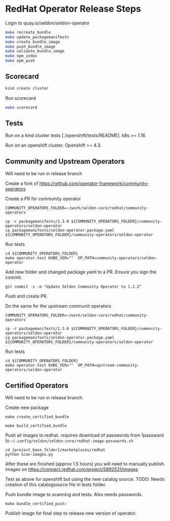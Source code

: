 # RedHat Operator Release Steps

Login to quay.io/seldon/seldon-operator

```bash
make recreate_bundle
make update_packagemanifests
make create_bundle_image
make push_bundle_image
make validate_bundle_image
make opm_index
make opm_push
```

## Scorecard

```bash
kind create cluster
```

Run scorecard

```bash
make scorecard
```

## Tests

Run on a kind cluster tests [./openshift/tests/README]. k8s >= 1.16.

Run on an openshift cluster. Openshift >= 4.3.

## Community and Upstream Operators

Will need to be run in release branch

Create a fork of https://github.com/operator-framework/community-operators

Create a PR for community operator

```
COMMUNITY_OPERATORS_FOLDER=~/work/seldon-core/redhat/community-operators

cp -r packagemanifests/1.3.0 ${COMMUNITY_OPERATORS_FOLDER}/community-operators/seldon-operator
cp packagemanifests/seldon-operator.package.yaml ${COMMUNITY_OPERATORS_FOLDER}/community-operators/seldon-operator
```

Run tests

```
cd ${COMMUNITY_OPERATORS_FOLDER}
make operator.test KUBE_VER=""  OP_PATH=community-operators/seldon-operator
```

Add new folder and changed package yaml to a PR. Ensure you sign the commit.

```
git commit -s -m "Update Seldon Community Operator to 1.2.2"
```

Push and create PR.

Do the same for the upstream communit operators

```
COMMUNITY_OPERATORS_FOLDER=~/work/seldon-core/redhat/community-operators

cp -r packagemanifests/1.3.0 ${COMMUNITY_OPERATORS_FOLDER}/community-operators/seldon-operator
cp packagemanifests/seldon-operator.package.yaml ${COMMUNITY_OPERATORS_FOLDER}/community-operators/seldon-operator
```

Run tests

```
cd ${COMMUNITY_OPERATORS_FOLDER}
make operator.test KUBE_VER=""  OP_PATH=upstream-community-operators/seldon-operator
```

## Certified Operators

Will need to be run in release branch.

Create new package

```
make create_certified_bundle
```

```
make build_certified_bundle
```


Push all images to redhat. requires download of passwords from 1password to `~/.config/seldon/seldon-core/redhat-image-passwords.sh`

```
cd {project_base_folder}/marketplaces/redhat
python scan-images.py
```

After these are finished (approx 1.5 hours) you will need to manually publish images on https://connect.redhat.com/project/5892531/images


Test as above for openshift but using the new catalog source. TODO: Needs creation of this catalogsource file in tests folder.


Push bundle image to scanning and tests. Also needs passwords.

```
make bundle_certified_push:
```


Publish image for final step to release new version of operator.
